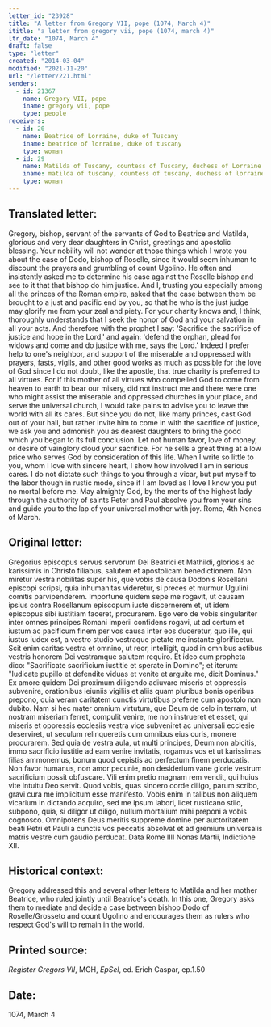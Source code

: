 ```yaml
---
letter_id: "23928"
title: "A letter from Gregory VII, pope (1074, March 4)"
ititle: "a letter from gregory vii, pope (1074, march 4)"
ltr_date: "1074, March 4"
draft: false
type: "letter"
created: "2014-03-04"
modified: "2021-11-20"
url: "/letter/221.html"
senders:
  - id: 21367
    name: Gregory VII, pope
    iname: gregory vii, pope
    type: people
receivers:
  - id: 20
    name: Beatrice of Lorraine, duke of Tuscany
    iname: beatrice of lorraine, duke of tuscany
    type: woman
  - id: 29
    name: Matilda of Tuscany, countess of Tuscany, duchess of Lorraine
    iname: matilda of tuscany, countess of tuscany, duchess of lorraine
    type: woman
---
```

<h2> Translated letter:</h2>Gregory, bishop, servant of the servants of God to Beatrice and Matilda, glorious and very dear daughters in Christ, greetings and apostolic blessing.
Your nobility will not wonder at those things which I wrote you about the case of Dodo, bishop of Roselle, since it would seem inhuman to discount the prayers and grumbling of count Ugolino.  He often and insistently asked me to determine his case against the Roselle bishop and see to it that that bishop do him justice.  And I, trusting you especially among all the princes of the Roman empire, asked that the case between them be brought to a just and pacific end by you, so that he who is the just judge may glorify me from your zeal and piety.  For your charity knows and, I think, thoroughly understands that I seek the honor of God and your salvation in all your acts.  And therefore with the prophet I say:  'Sacrifice the sacrifice of justice and hope in the Lord,' and again:  'defend the orphan, plead for widows and come and do justice with me, says the Lord.'  Indeed I prefer help to one's neighbor, and support of the miserable and oppressed with prayers, fasts, vigils, and other good works as much as possible for the love of God since I do not doubt, like the apostle, that true charity is preferred to all virtues.  For if this mother of all virtues who compelled God to come from heaven to earth to bear our misery, did not instruct me and there were one who might assist the miserable and oppressed churches in your place, and serve the universal church, I would take pains to advise you to leave the world with all its cares.  But since you do not, like many princes, cast God out of your hall, but rather invite him to come in with the sacrifice of justice, we ask you and admonish you as dearest daughters to bring the good which you began to its full conclusion.  Let not human favor, love of money, or desire of vainglory cloud your sacrifice.  For he sells a great thing at a low price who serves God by consideration of this life.
When I write so little to you, whom I love with sincere heart, I show how involved I am in serious cares.  I do not dictate such things to you through a vicar, but put myself to the labor though in rustic mode, since if I am loved as I love I know you put no mortal before me.
May almighty God, by the merits of the highest lady through the authority of saints Peter and Paul absolve you from your sins and guide you to the lap of your universal mother with joy.  Rome, 4th Nones of March.
<h2 class="mt-4"> Original letter:</h2>Gregorius episcopus servus servorum Dei Beatrici et Mathildi, gloriosis ac karissimis in Christo filiabus, salutem et apostolicam benedictionem.
Non miretur vestra nobilitas super his, que vobis de causa Dodonis Rosellani episcopi scripsi, quia inhumanitas videretur, si preces et murmur Ugulini comitis parvipenderem.  Importune quidem sepe me rogavit, ut causam ipsius contra Rosellanum episcopum iuste discernerem et, ut idem episcopus sibi iustitiam faceret, procurarem.  Ego vero de vobis singulariter inter omnes principes Romani imperii confidens rogavi, ut ad certum et iustum ac pacificum finem per vos causa inter eos duceretur, quo ille, qui iustus iudex est, a vestro studio vestraque pietate me instante glorificetur.  Scit enim caritas vestra et omnino, ut reor, intelligit, quod in omnibus actibus vestris honorem Dei vestramque salutem requiro.  Et ideo cum propheta dico:  "Sacrificate sacrificium iustitie et sperate in Domino"; et iterum:  "Iudicate pupillo et defendite viduas et venite et arguite me, dicit Dominus."  Ex amore quidem Dei proximum diligendo adiuvare miseris et oppressis subvenire, orationibus ieiuniis vigiliis et aliis quam pluribus bonis operibus prepono, quia veram caritatem cunctis virtutibus preferre cum apostolo non dubito.  Nam si hec mater omnium virtutum, que Deum de celo in terram, ut nostram miseriam ferret, compulit venire, me non instrueret et esset, qui miseris et oppressis ecclesiis vestra vice subveniret ac universali ecclesie deserviret, ut seculum relinqueretis cum omnibus eius curis, monere procurarem.  Sed quia de vestra aula, ut multi principes, Deum non abicitis, immo sacrificio iustitie ad eam venire invitatis, rogamus vos et ut karissimas filias ammonemus, bonum quod cepistis ad perfectum finem perducatis.  Non favor humanus, non amor pecunie, non desiderium vane glorie vestrum sacrificium possit obfuscare.  Vili enim pretio magnam rem vendit, qui huius vite intuitu Deo servit.  Quod vobis, quas sincero corde diligo, parum scribo, gravi cura me implicitum esse manifesto.  Vobis enim in talibus non aliquem vicarium in dictando acquiro, sed me ipsum labori, licet rusticano stilo, subpono, quia, si diligor ut diligo, nullum mortalium mihi preponi a vobis cognosco.
Omnipotens Deus meritis suppreme domine per auctoritatem beati Petri et Pauli a cunctis vos peccatis absolvat et ad gremium universalis matris vestre cum gaudio perducat.
Data Rome IIII Nonas Martii, Indictione XII.
<h2 class="mt-4"> Historical context:</h2>Gregory addressed this and several other letters to Matilda and her mother Beatrice, who ruled jointly until Beatrice's death.  In this one, Gregory asks them to mediate and decide a case between bishop Dodo of Roselle/Grosseto and count Ugolino and encourages them as rulers who respect God's will to remain in the world.
<h2 class="mt-4"> Printed source:</h2><p><em>Register Gregors VII</em>, MGH,<em> EpSel</em>, ed. Erich Caspar, ep.1.50</p><h2 class="mt-4"> Date:</h2>1074, March 4